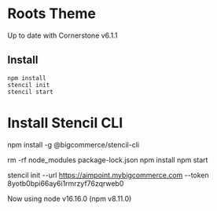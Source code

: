 # Roots Theme

Up to date with Cornerstone v6.1.1

## Install

```
npm install
stencil init
stencil start
```
# Install Stencil CLI
npm install -g @bigcommerce/stencil-cli

rm -rf node_modules package-lock.json
npm install
npm start


stencil init --url https://aimpoint.mybigcommerce.com --token 8yotb0bpi66ay6i1rmrzyf76zqrweb0

Now using node v16.16.0 (npm v8.11.0)
